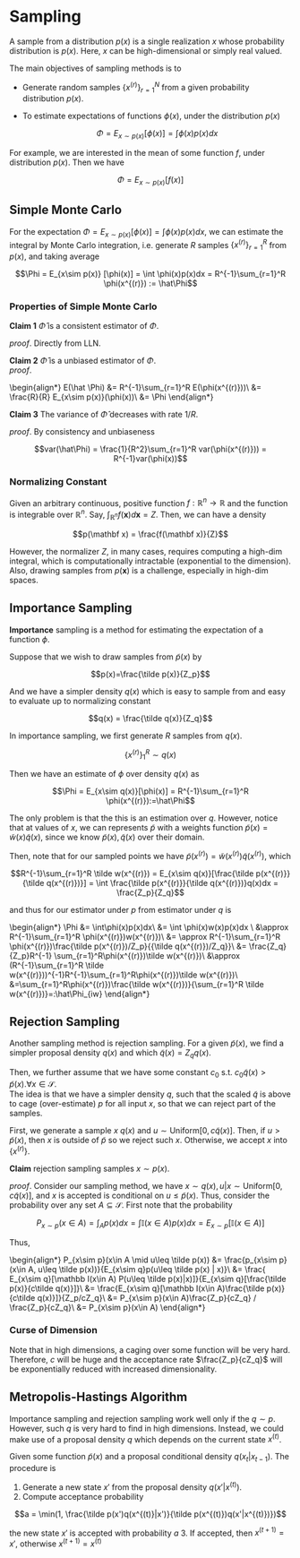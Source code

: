 # Sampling

A sample from a distribution $p(x)$ is a single realization $x$ whose probability distribution is $p(x)$. Here, $x$ can be high-dimensional or simply real valued.

The main objectives of sampling methods is to 

- Generate random samples $\{x^{(r)}\}^N_{r=1}$ from a given probability distribution $p(x)$. 
- To estimate expectations of functions $\phi(x)$, under the distribution $p(x)$
  
    $$\Phi = E_{x\sim p(x)} [\phi(x)] = \int \phi(x)p(x)dx$$

For example, we are interested in the mean of some function $f$, under distribution $p(x)$. Then we have 

$$\Phi = E_{x\sim p(x)} [f(x)] $$

## Simple Monte Carlo

For the expectation $\Phi = E_{x\sim p(x)} [\phi(x)] = \int \phi(x)p(x)dx$, we can estimate the integral by Monte Carlo integration, i.e. generate $R$ samples $\{x^{(r)}\}_{r=1}^R$ from $p(x)$, and taking average

$$\Phi = E_{x\sim p(x)} [\phi(x)] = \int \phi(x)p(x)dx = R^{-1}\sum_{r=1}^R \phi(x^{(r)}) := \hat\Phi$$


### Properties of Simple Monte Carlo

__Claim 1__ $\hat\Phi$ is a consistent estimator of $\Phi$. 

_proof_. Directly from LLN. 

__Claim 2__ $\hat\Phi$ is a unbiased estimator of $\Phi$.  
_proof_. 

\begin{align*}
E(\hat \Phi) &= R^{-1}\sum_{r=1}^R E(\phi(x^{(r)}))\\
&= \frac{R}{R} E_{x\sim p(x)}(\phi(x))\\
&= \Phi
\end{align*}

__Claim 3__ The variance of $\hat\Phi$ decreases with rate $1/R$.  

_proof_. By consistency and unbiaseness

$$var(\hat\Phi) = \frac{1}{R^2}\sum_{r=1}^R var(\phi(x^{(r)})) = R^{-1}var(\phi(x))$$

### Normalizing Constant
Given an arbitrary continuous, positive function $f: \mathbb R^n \rightarrow \mathbb R$ and the function is integrable over $\mathbb R^n$. Say, $\int_{\mathbb R^n} f(\mathbf x)d\mathbf x=Z$. Then, we can have a density 

$$p(\mathbf x) = \frac{f(\mathbf x)}{Z}$$

However, the normalizer $Z$, in many cases, requires computing a high-dim integral, which is computationally intractable (exponential to the dimension). Also, drawing samples from $p(\mathbf x)$ is a challenge, especially in high-dim spaces. 

## Importance Sampling

__Importance__ sampling is a method for estimating the expectation of a function $\phi$. 

Suppose that we wish to draw samples from $\tilde p(x)$ by

$$p(x)=\frac{\tilde p(x)}{Z_p}$$

And we have a simpler density $q(x)$ which is easy to sample from and easy to evaluate up to normalizing constant 

$$q(x) = \frac{\tilde q(x)}{Z_q}$$

In importance sampling,  we first generate $R$ samples from $q(x)$. 

$$\{x^{(r)}\}_1^R \sim q(x)$$

Then we have an estimate of $\phi$ over density $q(x)$ as

$$\Phi = E_{x\sim q(x)}[\phi(x)] = R^{-1}\sum_{r=1}^R \phi(x^{(r)}):=\hat\Phi$$

The only problem is that the this is an estimation over $q$. However, notice that at values of $x$, we can represents $\tilde p$ with a weights function $\tilde p(x) = \tilde w(x)\tilde q(x)$, since we know $\tilde p(x), \tilde q(x)$ over their domain. 

Then, note that for our sampled points we have $\tilde p(x^{(r)}) = \tilde w(x^{(r)})\tilde q(x^{(r)})$, which 

$$R^{-1}\sum_{r=1}^R \tilde w(x^{(r)}) = E_{x\sim q(x)}[\frac{\tilde p(x^{(r)}}{\tilde q(x^{(r)})}] = \int \frac{\tilde p(x^{(r)}}{\tilde q(x^{(r)})}q(x)dx = \frac{Z_p}{Z_q}$$

and thus for our estimator under $p$ from estimator under $q$ is

\begin{align*}
\Phi &= \int\phi(x)p(x)dx\\ 
&= \int \phi(x)w(x)p(x)dx \\
&\approx R^{-1}\sum_{r=1}^R \phi(x^{(r)})w(x^{(r)})\\
&= \approx R^{-1}\sum_{r=1}^R \phi(x^{(r)})\frac{\tilde p(x^{(r)})/Z_p}{{\tilde q(x^{(r)})/Z_q}}\\
&= \frac{Z_q}{Z_p}R^{-1} \sum_{r=1}^R\phi(x^{(r)})\tilde w(x^{(r)})\\
&\approx (R^{-1}\sum_{r=1}^R \tilde w(x^{(r)}))^{-1}R^{-1}\sum_{r=1}^R\phi(x^{(r)})\tilde w(x^{(r)})\\
&=\sum_{r=1}^R\phi(x^{(r)})\frac{\tilde w(x^{(r)})}{\sum_{r=1}^R \tilde w(x^{(r)})}=:\hat\Phi_{iw}
\end{align*}

## Rejection Sampling
Another sampling method is rejection sampling. For a given $\tilde p(x)$, we find a simpler proposal density $q(x)$ and which $\tilde q(x) = Z_q q(x)$. 

Then, we further assume that we have some constant $c_0$ s.t. $c_0\tilde q(x) >\tilde p(x). \forall x\in\mathcal S$.  
The idea is that we have a simpler density $q$, such that the scaled $\tilde q$ is above to cage (over-estimate) $p$ for all input $x$, so that we can reject part of the samples. 

First, we generate a sample $x ~ q(x)$ and $u\sim \text{Uniform}[0, c\tilde q(x)]$. Then, if $u > \tilde p(x)$, then $x$ is outside of $\tilde p$ so we reject such $x$. Otherwise, we accept $x$ into $\{x^{(r)}\}$. 

__Claim__ rejection sampling samples $x\sim p(x)$. 

_proof_. Consider our sampling method, we have $x\sim q(x), u|x \sim \text{Uniform}[0, c\tilde q(x)]$, and $x$ is accepted is conditional on $u \leq \tilde p(x)$. Thus, consider the probability over any set $A\subseteq \mathcal S$. 
First note that the probability

$$P_{x\sim p}(x\in A) = \int_A p(x)dx = \int\mathbb I(x\in A)p(x)dx = E_{x\sim p}[\mathbb{I}(x\in A)]$$

Thus,

\begin{align*}
P_{x\sim p}(x\in A \mid u\leq \tilde p(x)) &= \frac{p_{x\sim p}(x\in A, u\leq \tilde p(x))}{E_{x\sim q}p(u\leq \tilde p(x) | x)}\\
&= \frac{ E_{x\sim q}[\mathbb I(x\in A) P(u\leq \tilde p(x)|x)]}{E_{x\sim q}[\frac{\tilde p(x)}{c\tilde q(x)}]}\\
&= \frac{E_{x\sim q}[\mathbb I(x\in A)\frac{\tilde p(x)}{c\tilde q(x)}]}{Z_p/cZ_q}\\
&= P_{x\sim p}(x\in A)\frac{Z_p}{cZ_q} / \frac{Z_p}{cZ_q}\\
&= P_{x\sim p}(x\in A)
\end{align*}

### Curse of Dimension
Note that in high dimensions, a caging over some function will be very hard. Therefore, $c$ will be huge and the acceptance rate $\frac{Z_p}{cZ_q}$ will be exponentially reduced with increased dimensionality. 

## Metropolis-Hastings Algorithm

Importance sampling and rejection sampling work well only if the $q\sim p$. However, such $q$ is very hard to find in high dimensions. Instead, we could make use of a proposal density $q$ which depends on the current state $x^{(t)}$. 

Given some function $\tilde p(x)$ and a proposal conditional density $q(x_t|x_{t-1})$. The procedure is

1. Generate a new state $x'$ from the proposal density $q(x'|x^{(t)})$. 
2. Compute acceptance probability
   
$$a = \min(1, \frac{\tilde p(x')q(x^{(t)}|x')}{\tilde p(x^{(t)})q(x'|x^{(t)})})$$

   the new state $x'$ is accepted with probability $a$
3. If accepted, then $x^{(t+1)} = x'$, otherwise $x^{(t+1)} = x^{(t)}$
